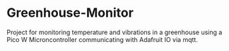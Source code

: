# Greenhouse-Monitor
Project for monitoring temperature and vibrations in a greenhouse using a Pico W Microncontroller communicating with Adafruit IO via mqtt.
